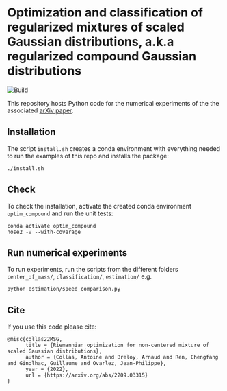 # Optimization and classification of regularized mixtures of scaled Gaussian distributions, a.k.a regularized compound Gaussian distributions

![Build](https://github.com/antoinecollas/optim_compound/workflows/tests/badge.svg)

This repository hosts Python code for the numerical experiments of the the associated [arXiv paper](https://arxiv.org/abs/2209.03315).


## Installation

The script `install.sh` creates a conda environment with everything needed to run the examples of this repo and installs the package:

```
./install.sh
```

## Check

To check the installation, activate the created conda environment `optim_compound` and run the unit tests:

```
conda activate optim_compound
nose2 -v --with-coverage
```


## Run numerical experiments

To run experiments, run the scripts from the different folders `center_of_mass/`, `classification/`, `estimation/` e.g.

```
python estimation/speed_comparison.py
```


## Cite

If you use this code please cite:

```
@misc{collas22MSG,
      title = {Riemannian optimization for non-centered mixture of scaled Gaussian distributions},
      author = {Collas, Antoine and Breloy, Arnaud and Ren, Chengfang and Ginolhac, Guillaume and Ovarlez, Jean-Philippe},
      year = {2022},
      url = {https://arxiv.org/abs/2209.03315}
}
```
